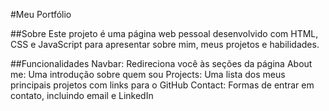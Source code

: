 #Meu Portfólio

##Sobre
Este projeto é uma página web pessoal desenvolvido com HTML, CSS e JavaScript para apresentar sobre mim, meus projetos e habilidades.

##Funcionalidades
Navbar: Redireciona você às seções da página
About me: Uma introdução sobre quem sou
Projects: Uma lista dos meus principais projetos com links para o GitHub
Contact: Formas de entrar em contato, incluindo email e LinkedIn

